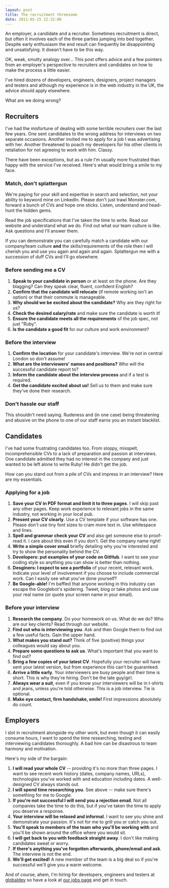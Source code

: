 ```yaml
---
layout: post
title: The recruitment threesome
date: 2011-05-25 22:32:00
---
```


An employer, a candidate and a recruiter. Sometimes recruitment is direct, but often it involves each of the three parties jumping into bed together. Despite early enthusiasm the end result can frequently be disappointing and unsatisfying. It doesn't have to be this way.

OK, weak, smutty analogy over... This post offers advice and a few pointers from an employer's perspective to recruiters and candidates on how to make the process a little easier.

I've hired dozens of developers, engineers, designers, project managers and testers and although my experience is in the web industry in the UK, the advice should apply elsewhere.

What are we doing wrong?

## Recruiters

I've had the misfortune of dealing with some terrible recruiters over the last few years. One sent candidates to the wrong address for interviews on two separate occasions. Another invited me to apply for a job I was advertising with her. Another threatened to poach my developers for his other clients in retaliation for not agreeing to work with him. Classy.

There have been exceptions, but as a rule I'm usually more frustrated than happy with the service I've received. Here's what would bring a smile to my face.

### Match, don't splattergun

We're paying for your skill and expertise in search and selection, not your ability to keyword mine on LinkedIn. Please don't just trawl Monster.com, forward a bunch of CVs and hope one sticks. Listen, understand and head-hunt the hidden gems.

Read the job specifications that I've taken the time to write. Read our website and understand what we do. Find out what our team culture is like. Ask questions and I'll answer them.

If you can demonstrate you can carefully match a candidate with our company/team culture **and** the skills/requirements of the role then I will cherish you and use you again and again and again. Splattergun me with a succession of duff CVs and I'll go elsewhere.

### Before sending me a CV

1. **Speak to your candidate in person** or at least on the phone. Are they blagging? Can they speak clear, fluent, confident English?
1. **Confirm that the candidate will relocate** (if remote working isn't an option) or that their commute is manageable.
1. **Why should we be excited about the candidate?** Why are they right for us?
1. **Check the desired salary/rate** and make sure the candidate is worth it!
1. **Ensure the candidate meets all the requirements** of the job spec, not just "Ruby".
1. **Is the candidate a good fit** for our culture and work environment?

### Before the interview

1. **Confirm the location** for your candidate's interview. We're not in central London so don't assume!
1. **What are the interviewers' names and positions?** Who will the successful candidate report to?
1. **Inform the candidate about the interview process** and if a test is required.
1. **Get the candidate excited about us!** Sell us to them and make sure they've done their research.

### Don't hassle our staff

This shouldn't need saying. Rudeness and (in one case) being threatening and abusive on the phone to one of our staff earns you an instant blacklist.

## Candidates

I've had some frustrating candidates too. From sloppy, misspelt, incomprehensible CVs to a lack of preparation and passion at interviews. One candidate admitted they had no interest in the company and just wanted to be left alone to write Ruby! He didn't get the job.

How can you stand out from a pile of CVs and impress in an interview? Here are my essentials.

### Applying for a job

1. **Save your CV in PDF format and limit it to three pages**. I will skip past any other pages. Keep work experience to relevant jobs in the same industry, not working in your local pub.
2. **Present your CV clearly**. Use a CV template if your software has one. Please don't use tiny font sizes to cram more text in. Use whitespace and lines.
1. **Spell and grammar check your CV** and also get someone else to proof-read it. I care about this even if you don't. Get the company name right!
1. **Write a simple cover email** briefly detailing why you're interested and try to show the personality behind the CV.
1. **Developers: put examples of your code on GitHub**. I want to see your coding style so anything you can show is better than nothing.
1. **Desginers: I expect to see a portfolio** of your recent, relevant work. Indicate your level of involvement if you choose to include commercial work. Can I easily see what you've done yourself?
1. **Be Google-able!** I'm baffled that anyone working in this industry can escape the Googlebot's spidering. Tweet, blog or take photos and use your real name (or quote your screen name in your email).

### Before your interview

1. **Research the company**. Do your homework on us. What do we do? Who are our key clients? Read through our website.
1. **Find out who is interviewing you**. Ask and then Google them to find out a few useful facts. Gain the upper hand.
1. **What makes you stand out?** Think of five (positive) things your colleagues would say about you.
1. **Prepare some questions to ask us**. What's important that you want to find out?
1. **Bring a few copies of your latest CV**. Hopefully your recruiter will have sent your latest version, but from experience this can't be guaranteed.
1. **Arrive a little early**. Your interviewers are busy people and their time is short. This is why they're hiring. Don't be the late guy/girl.
1. **Always wear a suit**, even if you know your interviewers will be in t-shirts and jeans, unless you're told otherwise. This is a job interview. Tie is optional.
1. **Make eye contact, firm handshake, smile!** First impressions absolutely do count.

## Employers

I slot in recruitment alongside my other work, but even though it can easily consume hours, I want to spend the time researching, testing and interviewing candidates thoroughly. A bad hire can be disastrous to team harmony and motivation. 

Here's my side of the bargain:

1. **I will read your whole CV** -- providing it's no more than three pages. I want to see recent work history (dates, company names, URLs), technologies you've worked with and education including dates. A well-designed CV always stands out.
1. **I will spend time researching you**. See above -- make sure there's something for me to Google.
1. **If you're not successful I will send you a rejection email**. Not all companies take the time to do this, but if you've taken the time to apply you deserve a response.
1. **Your interview will be relaxed and informal**. I want to see you shine and demonstrate your passion. It's not for me to grill you or catch you out.
1. **You'll speak to members of the team who you'll be working with** and you'll be shown around the office where you would sit.
1. **I will get back to you with feedback straight away**. I don't like making candidates sweat or worry.
1. **If there's anything you've forgotten afterwards, phone/email and ask**. The interview is not the end.
1. **We'll get excited!** A new member of the team is a big deal so if you're successful we'll give you a warm welcome.

And of course, ahem, I'm hiring for developers, engineers and testers at [globaldev](http://globaldev.co.uk/) so have a look at [our jobs page](http://globaldev.co.uk/jobs) and get in touch.